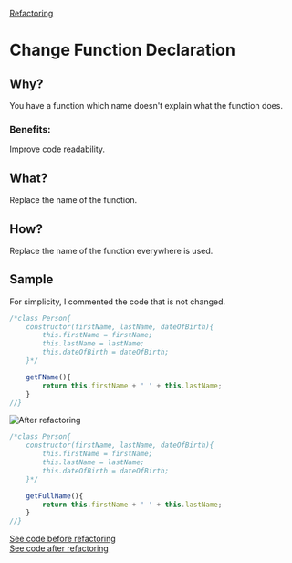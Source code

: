 [Refactoring](../../../../)

# Change Function Declaration
## Why?
You have a function which name doesn't explain what the function does.
### Benefits:
Improve code readability.
## What?
Replace the name of the function.
## How?
Replace the name of the function everywhere is used.
## Sample
For simplicity, I commented the code that is not changed.
```js
/*class Person{
    constructor(firstName, lastName, dateOfBirth){
        this.firstName = firstName;
        this.lastName = lastName;
        this.dateOfBirth = dateOfBirth;
    }*/

    getFName(){
        return this.firstName + ' ' + this.lastName;
    }
//}
```
![After refactoring](../../images/arrow.png)
```js
/*class Person{
    constructor(firstName, lastName, dateOfBirth){
        this.firstName = firstName;
        this.lastName = lastName;
        this.dateOfBirth = dateOfBirth;
    }*/ 

    getFullName(){
        return this.firstName + ' ' + this.lastName;
    }
//}
```

[See code before refactoring](changeFunctionDeclarationOriginal.js) <br/>
[See code after refactoring](changeFunctionDeclaration.js)